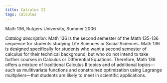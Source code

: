 ```yaml
---
title: Calculus II
tags: calculus
---
```


Math 136, Rutgers University, Summer 2006<!--more-->

*Catalog description*: Math 136 is the second semester of the Math 135-136 sequence for students studying Life Sciences or Social Sciences. Math 136 is designed specifically for students who want a second semester of calculus for their technical background, but who do not intend to take further courses in Calculus or Differential Equations. Therefore, Math 136 offers a mixture of traditional Calculus II topics and of additional topics—such as mulitivariate functions and constrained optimization using Lagrange multipliers—that students are likely to meet in scientific applications.
